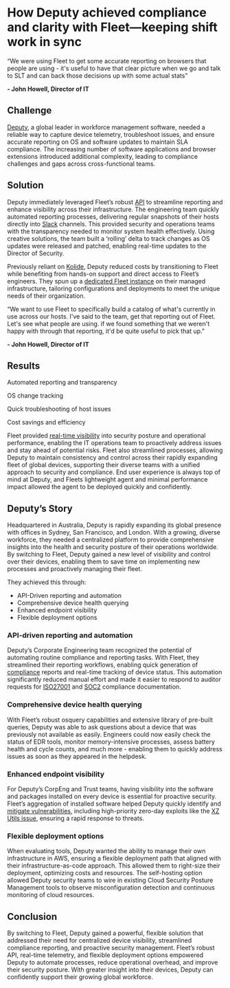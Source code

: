 # How Deputy achieved compliance and clarity with Fleet—keeping shift work in sync

<div purpose="attribution-quote">

“We were using Fleet to get some accurate reporting on browsers that people are using - it's useful to have that clear picture when we go and talk to SLT and can back those decisions up with some actual stats” 

**- John Howell, Director of IT**
</div>

## Challenge

[Deputy](https://www.deputy.com/), a global leader in workforce management software, needed a reliable way to capture device telemetry, troubleshoot issues, and ensure accurate reporting on OS and software updates to maintain SLA compliance. The increasing number of software applications and browser extensions introduced additional complexity, leading to compliance challenges and gaps across cross-functional teams.

## Solution
Deputy immediately leveraged Fleet’s robust [API](https://fleetdm.com/docs/rest-api/rest-api) to streamline reporting and enhance visibility across their infrastructure. The engineering team quickly automated reporting processes, delivering regular snapshots of their hosts directly into [Slack](https://slack.com/) channels. This provided security and operations teams with the transparency needed to monitor system health effectively. Using creative solutions, the team built a ‘rolling’ delta to track changes as OS updates were released and patched, enabling real-time updates to the Director of Security.

Previously reliant on [Kolide](https://www.kolide.com/), Deputy reduced costs by transitioning to Fleet while benefiting from hands-on support and direct access to Fleet’s engineers. They spun up a [dedicated Fleet instance](https://fleetdm.com/docs/deploy/deploy-fleet) on their managed infrastructure, tailoring configurations and deployments to meet the unique needs of their organization.

<div>

“We want to use Fleet to specifically build a catalog of what's currently in use across our hosts. I've said to the team, get that reporting out of Fleet. Let's see what people are using. if we found something that we weren't happy with through that reporting, it'd be quite useful to pick that up."

**- John Howell, Director of IT**
</div>

## Results

<div purpose="checklist">

Automated reporting and transparency

OS change tracking 

Quick troubleshooting of host issues

Cost savings and efficiency
</div>

Fleet provided [real-time visibility](https://fleetdm.com/orchestration) into security posture and operational performance, enabling the IT operations team to proactively address issues and stay ahead of potential risks. Fleet also streamlined processes, allowing Deputy to maintain consistency and control across their rapidly expanding fleet of global devices, supporting their diverse teams with a unified approach to security and compliance. End user experience is always top of mind at Deputy, and Fleets lightweight agent and minimal performance impact allowed the agent to be deployed quickly and confidently.


## Deputy’s Story

Headquartered in Australia, Deputy is rapidly expanding its global presence with offices in Sydney, San Francisco, and London. With a growing, diverse workforce, they needed a centralized platform to provide comprehensive insights into the health and security posture of their operations worldwide. By switching to Fleet, Deputy gained a new level of visibility and control over their devices, enabling them to save time on implementing new processes and proactively managing their fleet.

They achieved this through:

- API-Driven reporting and automation
- Comprehensive device health querying
- Enhanced endpoint visibility
- Flexible deployment options

### API-driven reporting and automation

Deputy’s Corporate Engineering team recognized the potential of automating routine compliance and reporting tasks. With Fleet, they streamlined their reporting workflows, enabling quick generation of [compliance](https://fleetdm.com/queries) reports and real-time tracking of device status. This automation significantly reduced manual effort and made it easier to respond to auditor requests for [ISO27001](https://www.iso.org/standard/75652.html) and [SOC2](https://en.wikipedia.org/wiki/System_and_Organization_Controls) compliance documentation.

### Comprehensive device health querying

With Fleet’s robust osquery capabilities and extensive library of pre-built queries, Deputy was able to ask questions about a device that was previously not available as easily. Engineers could now easily check the status of EDR tools, monitor memory-intensive processes, assess battery health and cycle counts, and much more - enabling them to quickly address issues as soon as they appeared in the helpdesk.

### Enhanced endpoint visibility

For Deputy’s CorpEng and Trust teams, having visibility into the software and packages installed on every device is essential for proactive security. Fleet’s aggregation of installed software helped Deputy quickly identify and [mitigate vulnerabilities](https://fleetdm.com/software-management), including high-priority zero-day exploits like the [XZ Utils issue](https://en.wikipedia.org/wiki/XZ_Utils_backdoor), ensuring a rapid response to threats.

### Flexible deployment options

When evaluating tools, Deputy wanted the ability to manage their own infrastructure in AWS, ensuring a flexible deployment path that aligned with their infrastructure-as-code approach. This allowed them to right-size their deployment, optimizing costs and resources. The self-hosting option allowed Deputy security teams to wire in existing Cloud Security Posture Management tools to observe misconfiguration detection and continuous monitoring of cloud resources.


## Conclusion

By switching to Fleet, Deputy gained a powerful, flexible solution that addressed their need for centralized device visibility, streamlined compliance reporting, and proactive security management. Fleet’s robust API, real-time telemetry, and flexible deployment options empowered Deputy to automate processes, reduce operational overhead, and improve their security posture. With greater insight into their devices, Deputy can confidently support their growing global workforce.

<call-to-action></call-to-action>

<meta name="category" value="announcements">
<meta name="authorGitHubUsername" value="harrisonravazzolo">
<meta name="authorFullName" value="Harrison Ravazzolo">
<meta name="publishedOn" value="2024-12-17">
<meta name="articleTitle" value="How Deputy achieved compliance and clarity with Fleet—keeping shift work in sync">
<meta name="description" value="How Deputy achieved compliance and clarity with Fleet—keeping shift work in sync">
<meta name="showOnTestimonialsPageWithEmoji" value="🚪">
